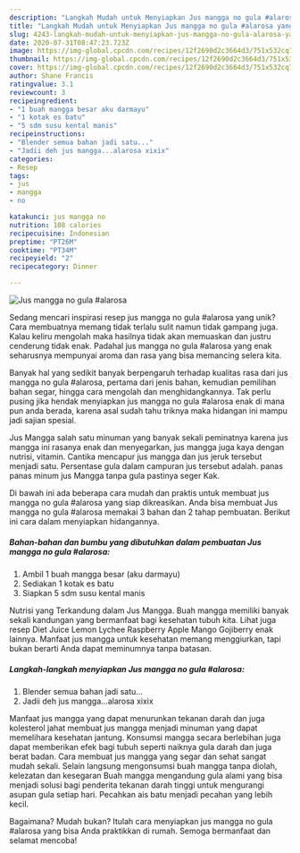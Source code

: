 ```yaml
---
description: "Langkah Mudah untuk Menyiapkan Jus mangga no gula #alarosa yang Sempurna"
title: "Langkah Mudah untuk Menyiapkan Jus mangga no gula #alarosa yang Sempurna"
slug: 4243-langkah-mudah-untuk-menyiapkan-jus-mangga-no-gula-alarosa-yang-sempurna
date: 2020-07-31T08:47:23.723Z
image: https://img-global.cpcdn.com/recipes/12f2690d2c3664d3/751x532cq70/jus-mangga-no-gula-alarosa-foto-resep-utama.jpg
thumbnail: https://img-global.cpcdn.com/recipes/12f2690d2c3664d3/751x532cq70/jus-mangga-no-gula-alarosa-foto-resep-utama.jpg
cover: https://img-global.cpcdn.com/recipes/12f2690d2c3664d3/751x532cq70/jus-mangga-no-gula-alarosa-foto-resep-utama.jpg
author: Shane Francis
ratingvalue: 3.1
reviewcount: 3
recipeingredient:
- "1 buah mangga besar aku darmayu"
- "1 kotak es batu"
- "5 sdm susu kental manis"
recipeinstructions:
- "Blender semua bahan jadi satu..."
- "Jadii deh jus mangga...alarosa xixix"
categories:
- Resep
tags:
- jus
- mangga
- no

katakunci: jus mangga no 
nutrition: 108 calories
recipecuisine: Indonesian
preptime: "PT26M"
cooktime: "PT34M"
recipeyield: "2"
recipecategory: Dinner

---
```



![Jus mangga no gula #alarosa](https://img-global.cpcdn.com/recipes/12f2690d2c3664d3/751x532cq70/jus-mangga-no-gula-alarosa-foto-resep-utama.jpg)

Sedang mencari inspirasi resep jus mangga no gula #alarosa yang unik? Cara membuatnya memang tidak terlalu sulit namun tidak gampang juga. Kalau keliru mengolah maka hasilnya tidak akan memuaskan dan justru cenderung tidak enak. Padahal jus mangga no gula #alarosa yang enak seharusnya mempunyai aroma dan rasa yang bisa memancing selera kita.

Banyak hal yang sedikit banyak berpengaruh terhadap kualitas rasa dari jus mangga no gula #alarosa, pertama dari jenis bahan, kemudian pemilihan bahan segar, hingga cara mengolah dan menghidangkannya. Tak perlu pusing jika hendak menyiapkan jus mangga no gula #alarosa enak di mana pun anda berada, karena asal sudah tahu triknya maka hidangan ini mampu jadi sajian spesial.

Jus Mangga salah satu minuman yang banyak sekali peminatnya karena jus mangga ini rasanya enak dan menyegarkan, jus mangga juga kaya dengan nutrisi, vitamin. Cantika mencapur jus mangga dan jus jeruk tersebut menjadi satu. Persentase gula dalam campuran jus tersebut adalah. panas panas minum jus Mangga tanpa gula pastinya seger Kak.


Di bawah ini ada beberapa cara mudah dan praktis untuk membuat jus mangga no gula #alarosa yang siap dikreasikan. Anda bisa membuat Jus mangga no gula #alarosa memakai 3 bahan dan 2 tahap pembuatan. Berikut ini cara dalam menyiapkan hidangannya.

<!--inarticleads1-->

##### Bahan-bahan dan bumbu yang dibutuhkan dalam pembuatan Jus mangga no gula #alarosa:

1. Ambil 1 buah mangga besar (aku darmayu)
1. Sediakan 1 kotak es batu
1. Siapkan 5 sdm susu kental manis


Nutrisi yang Terkandung dalam Jus Mangga. Buah mangga memiliki banyak sekali kandungan yang bermanfaat bagi kesehatan tubuh kita. Lihat juga resep Diet Juice Lemon Lychee Raspberry Apple Mango Gojiberry enak lainnya. Manfaat jus mangga untuk kesehatan memang menggiurkan, tapi bukan berarti Anda dapat meminumnya tanpa batasan. 

<!--inarticleads2-->

##### Langkah-langkah menyiapkan Jus mangga no gula #alarosa:

1. Blender semua bahan jadi satu...
1. Jadii deh jus mangga...alarosa xixix


Manfaat jus mangga yang dapat menurunkan tekanan darah dan juga kolesterol jahat membuat jus mangga menjadi minuman yang dapat memelihara kesehatan jantung. Konsumsi mangga secara berlebihan juga dapat memberikan efek bagi tubuh seperti naiknya gula darah dan juga berat badan. Cara membuat jus mangga yang segar dan sehat sangat mudah sekali. Selain langsung mengonsumsi buah mangga tanpa diolah, kelezatan dan kesegaran Buah mangga mengandung gula alami yang bisa menjadi solusi bagi penderita tekanan darah tinggi untuk mengurangi asupan gula setiap hari. Pecahkan ais batu menjadi pecahan yang lebih kecil. 

Bagaimana? Mudah bukan? Itulah cara menyiapkan jus mangga no gula #alarosa yang bisa Anda praktikkan di rumah. Semoga bermanfaat dan selamat mencoba!
